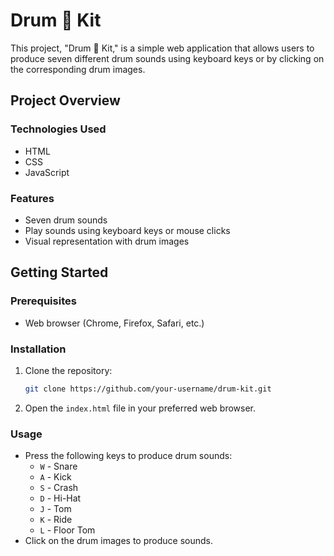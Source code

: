 # Drum 🥁 Kit

This project, "Drum 🥁 Kit," is a simple web application that allows users to produce seven different drum sounds using keyboard keys or by clicking on the corresponding drum images.

## Project Overview

### Technologies Used
- HTML
- CSS
- JavaScript

### Features
- Seven drum sounds
- Play sounds using keyboard keys or mouse clicks
- Visual representation with drum images

## Getting Started

### Prerequisites
- Web browser (Chrome, Firefox, Safari, etc.)

### Installation
1. Clone the repository:
    ```bash
    git clone https://github.com/your-username/drum-kit.git
    ```
2. Open the `index.html` file in your preferred web browser.

### Usage
- Press the following keys to produce drum sounds:
    - `W` - Snare
    - `A` - Kick
    - `S` - Crash
    - `D` - Hi-Hat
    - `J` - Tom
    - `K` - Ride
    - `L` - Floor Tom
- Click on the drum images to produce sounds.
